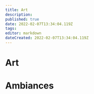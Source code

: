 ```yaml
---
title: Art
description: 
published: true
date: 2022-02-07T13:34:04.119Z
tags: 
editor: markdown
dateCreated: 2022-02-07T13:34:04.119Z
---
```


# Art

# Ambiances